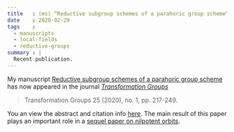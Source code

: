 ```yaml
---
title   : (ms) “Reductive subgroup schemes of a parahoric group scheme”
date    : 2020-02-29 
tags    :
  - manuscripts
  - local-fields
  - reductive-groups
summary : |
  Recent publication.
---
```


My manuscript [Reductive subgroup schemes of a parahoric group
scheme](https://link.springer.com/article/10.1007/s00031-018-9508-3)
has now appeared in the journal [*Transformation
Groups*](https://www.springer.com/journal/31)

 > Transformation Groups 25 (2020), no. 1, pp. 217-249.

You an view the abstract and citation info
[here](/pages/manuscripts.html#mcninch20:reductive-subgroup-schemes). The
main result of this paper plays an important role in a [sequel paper
on nilpotent
orbits](/pages/manuscripts.html#mcninch20:nilpotent-orbits-over-local-field).


 


